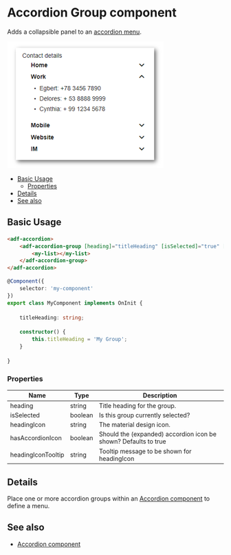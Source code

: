 # Accordion Group component

Adds a collapsible panel to an [accordion menu](accordion.component.md).

![Accordion menu screenshot](docassets/images/accordion-menu.png)

<!-- markdown-toc start - Don't edit this section.  npm run toc to generate it-->

<!-- toc -->

- [Basic Usage](#basic-usage)
  * [Properties](#properties)
- [Details](#details)
- [See also](#see-also)

<!-- tocstop -->

<!-- markdown-toc end -->

## Basic Usage

```html
<adf-accordion>
    <adf-accordion-group [heading]="titleHeading" [isSelected]="true" [headingIcon]="'assignment'" [headingIconTooltip]="'Group Tooltip'">
        <my-list></my-list>
    </adf-accordion-group>
</adf-accordion>
```

```ts
@Component({
    selector: 'my-component'
})
export class MyComponent implements OnInit {

    titleHeading: string;

    constructor() {
        this.titleHeading = 'My Group';
    }

}
```

### Properties

| Name | Type | Description |
| --- | --- | --- |
| heading | string | Title heading for the group. |
| isSelected | boolean | Is this group currently selected? |
| headingIcon | string | The material design icon. |
| hasAccordionIcon | boolean | Should the (expanded) accordion icon be shown? Defaults to true |
| headingIconTooltip | string | Tooltip message to be shown for headingIcon |

## Details

Place one or more accordion groups within an [Accordion component](accordion.component.md) to define
a menu. 

<!-- Don't edit the See also section. Edit seeAlsoGraph.json and run config/generateSeeAlso.js -->
<!-- seealso start -->
## See also

- [Accordion component](accordion.component.md)
<!-- seealso end -->